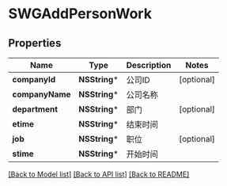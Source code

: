 # SWGAddPersonWork

## Properties
Name | Type | Description | Notes
------------ | ------------- | ------------- | -------------
**companyId** | **NSString*** | 公司ID | [optional] 
**companyName** | **NSString*** | 公司名称 | 
**department** | **NSString*** | 部门 | [optional] 
**etime** | **NSString*** | 结束时间 | 
**job** | **NSString*** | 职位 | [optional] 
**stime** | **NSString*** | 开始时间 | 

[[Back to Model list]](../README.md#documentation-for-models) [[Back to API list]](../README.md#documentation-for-api-endpoints) [[Back to README]](../README.md)


